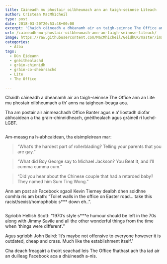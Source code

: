 ```yaml
---
title: Càineadh mu phostair oilbheumach ann an taigh-seinnse Lìteach
author: Crìstean MacMhìcheil
type: post
date: 2018-03-20T20:53:48+00:00
excerpt: 'Chaidh càineadh a dhèanamh air an taigh-seinnse The Office ann an Lìte mu phostair oilbheumach a th&#x27; anns na taighean-beaga aca.'
url: /caineadh-mu-phostair-oilbheumach-ann-an-taigh-seinnse-liteach/
image: https://raw.githubusercontent.com/MacMhicheil/GeidhUK/master/images/.jpg
categories:
  - Alba
tags:
  - Dùn Èideann
  - gnèithealachd
  - gràin-chinnidh
  - gràin-co-sheòrsachd
  - Lìte
  - The Office

---
```

Chaidh càineadh a dhèanamh air an taigh-seinnse The Office ann an Lìte mu phostair oilbheumach a th&#8217; anns na taighean-beaga aca.

Tha am postair air ainmeachadh Office Banter agus e a&#8217; liostadh diofar abhcaidean a tha gràin-chinnidheach, gnèithealach agus gràineil ri luchd-LGBT.<figure>

<img class="aligncenter" src="https://i0.wp.com/geidh.uk/wp-content/uploads/2018/03/The_Office_Jokes.jpg" alt="" data-id="1539" data-recalc-dims="1" /></figure>

Am-measg na h-abhcaidean, tha eisimpleirean mar:

<blockquote class="wp-block-quote">
  <p>
    “What’s the hardest part of rollerblading? Telling your parents that you are gay.”
  </p>
</blockquote>

<blockquote class="wp-block-quote">
  <p>
    “What did Boy George say to Michael Jackson? You Beat It, and I’ll cumma cumma cum.”
  </p>
</blockquote>

<blockquote class="wp-block-quote">
  <p>
    “Did you hear about the Chinese couple that had a retarded baby? They named him Sum Ting Wong.”
  </p>
</blockquote>

Ann am post air Facebook sgaoil Kevin Tierney dealbh dhen soidhne comhla ris am brath: &#8220;Toilet walls in the office on Easter road&#8230; take this racist/sexist/homophobic s\*** down eh..&#8221;.<figure class="wp-block-image aligncenter">

<img class="wp-image-1581 aligncenter" src="https://i0.wp.com/geidh.uk/wp-content/uploads/2018/03/Kevin_Tierney_Post.jpg" alt="" srcset="https://i0.wp.com/geidh.uk/wp-content/uploads/2018/03/Kevin_Tierney_Post.jpg?w=634&ssl=1 634w, https://i0.wp.com/geidh.uk/wp-content/uploads/2018/03/Kevin_Tierney_Post.jpg?resize=300%2C79&ssl=1 300w" sizes="(max-width: 634px) 100vw, 634px" data-recalc-dims="1" /></figure>

Sgrìobh Hellish Scott: “1970’s style s\***e humour should be left in the 70s along with Jimmy Savile and all the other wonderful things from the time when ‘things were different’.”

Agus sgrìobh John Baird: &#8216;It&#8217;s maybe not offensive to everyone however it is outdated, cheap and crass. Much like the establishment itself.&#8217;

Cha deach freagairt a thoirt seachad leis The Office fhathast ach tha iad air an duilleag Facebook aca a dhùineadh a-nis.
